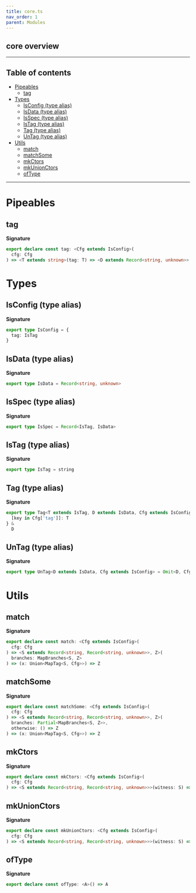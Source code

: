 ```yaml
---
title: core.ts
nav_order: 1
parent: Modules
---
```


## core overview

---

<h2 class="text-delta">Table of contents</h2>

- [Pipeables](#pipeables)
  - [tag](#tag)
- [Types](#types)
  - [IsConfig (type alias)](#isconfig-type-alias)
  - [IsData (type alias)](#isdata-type-alias)
  - [IsSpec (type alias)](#isspec-type-alias)
  - [IsTag (type alias)](#istag-type-alias)
  - [Tag (type alias)](#tag-type-alias)
  - [UnTag (type alias)](#untag-type-alias)
- [Utils](#utils)
  - [match](#match)
  - [matchSome](#matchsome)
  - [mkCtors](#mkctors)
  - [mkUnionCtors](#mkunionctors)
  - [ofType](#oftype)

---

# Pipeables

## tag

**Signature**

```ts
export declare const tag: <Cfg extends IsConfig>(
  cfg: Cfg
) => <T extends string>(tag: T) => <D extends Record<string, unknown>>(data: D) => Tag<T, D, Cfg>
```

# Types

## IsConfig (type alias)

**Signature**

```ts
export type IsConfig = {
  tag: IsTag
}
```

## IsData (type alias)

**Signature**

```ts
export type IsData = Record<string, unknown>
```

## IsSpec (type alias)

**Signature**

```ts
export type IsSpec = Record<IsTag, IsData>
```

## IsTag (type alias)

**Signature**

```ts
export type IsTag = string
```

## Tag (type alias)

**Signature**

```ts
export type Tag<T extends IsTag, D extends IsData, Cfg extends IsConfig> = {
  [key in Cfg['tag']]: T
} &
  D
```

## UnTag (type alias)

**Signature**

```ts
export type UnTag<D extends IsData, Cfg extends IsConfig> = Omit<D, Cfg['tag']>
```

# Utils

## match

**Signature**

```ts
export declare const match: <Cfg extends IsConfig>(
  cfg: Cfg
) => <S extends Record<string, Record<string, unknown>>, Z>(
  branches: MapBranches<S, Z>
) => (x: Union<MapTag<S, Cfg>>) => Z
```

## matchSome

**Signature**

```ts
export declare const matchSome: <Cfg extends IsConfig>(
  cfg: Cfg
) => <S extends Record<string, Record<string, unknown>>, Z>(
  branches: Partial<MapBranches<S, Z>>,
  otherwise: () => Z
) => (x: Union<MapTag<S, Cfg>>) => Z
```

## mkCtors

**Signature**

```ts
export declare const mkCtors: <Cfg extends IsConfig>(
  cfg: Cfg
) => <S extends Record<string, Record<string, unknown>>>(witness: S) => MapCtors<S, Cfg>
```

## mkUnionCtors

**Signature**

```ts
export declare const mkUnionCtors: <Cfg extends IsConfig>(
  cfg: Cfg
) => <S extends Record<string, Record<string, unknown>>>(witness: S) => MapUnionCtors<S, Cfg>
```

## ofType

**Signature**

```ts
export declare const ofType: <A>() => A
```
